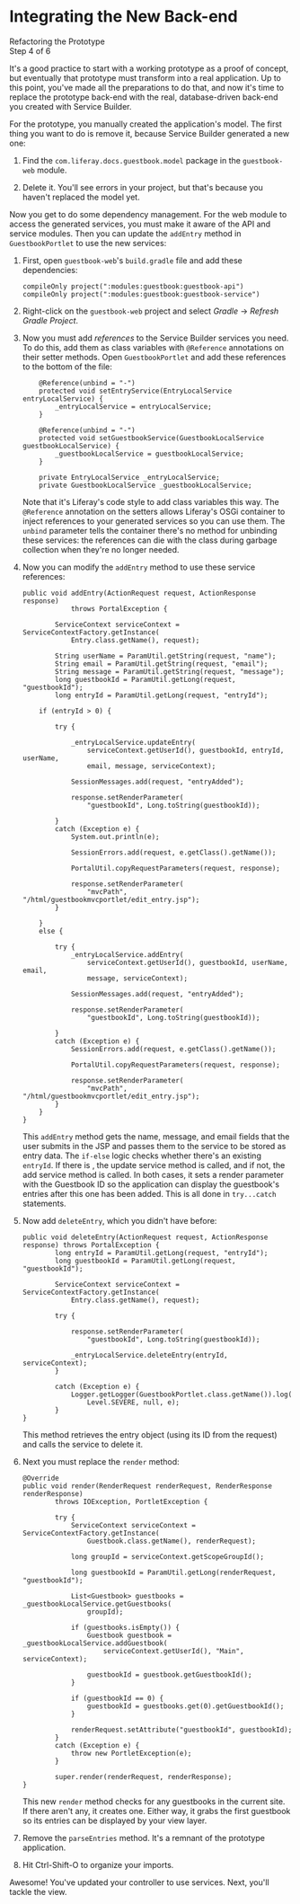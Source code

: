 # Integrating the New Back-end 

<div class="learn-path-step">
    <p>Refactoring the Prototype<br>Step 4 of 6</p>
</div>

It's a good practice to start with a working prototype as a proof of concept, 
but eventually that prototype must transform into a real application. Up to this
point, you've made all the preparations to do that, and now it's time to replace
the prototype back-end with the real, database-driven back-end you created with
Service Builder. 

For the prototype, you manually created the application's model. The first thing
you want to do is remove it, because Service Builder generated a new one:

1.  Find the `com.liferay.docs.guestbook.model` package in the `guestbook-web` 
    module.

2.  Delete it. You'll see errors in your project, but that's because you haven't
    replaced the model yet. 

Now you get to do some dependency management. For the web module to access the 
generated services, you must make it aware of the API and service modules. Then 
you can update the `addEntry` method in `GuestbookPortlet` to use the new 
services: 

1.  First, open `guestbook-web`'s `build.gradle` file and add these 
    dependencies:

        compileOnly project(":modules:guestbook:guestbook-api")
        compileOnly project(":modules:guestbook:guestbook-service")

2.  Right-click on the `guestbook-web` project and select *Gradle* &rarr;
    *Refresh Gradle Project*. 

3.  Now you must add *references* to the Service Builder services you need. To 
    do this, add them as class variables with `@Reference` annotations on their 
    setter methods. Open `GuestbookPortlet` and add these references to the 
    bottom of the file: 

            @Reference(unbind = "-")
            protected void setEntryService(EntryLocalService entryLocalService) {
                _entryLocalService = entryLocalService;
            }

            @Reference(unbind = "-")
            protected void setGuestbookService(GuestbookLocalService guestbookLocalService) {
                _guestbookLocalService = guestbookLocalService;
            }

            private EntryLocalService _entryLocalService;
            private GuestbookLocalService _guestbookLocalService;

    Note that it's Liferay's code style to add class variables this way. The
    `@Reference` annotation on the setters allows Liferay's OSGi container to
    inject references to your generated services so you can use them. The
    `unbind` parameter tells the container there's no method for unbinding these
    services: the references can die with the class during garbage collection
    when they're no longer needed. 

4.  Now you can modify the `addEntry` method to use these service references: 

        public void addEntry(ActionRequest request, ActionResponse response)
                    throws PortalException {

                ServiceContext serviceContext = ServiceContextFactory.getInstance(
                    Entry.class.getName(), request);

                String userName = ParamUtil.getString(request, "name");
                String email = ParamUtil.getString(request, "email");
                String message = ParamUtil.getString(request, "message");
                long guestbookId = ParamUtil.getLong(request, "guestbookId");
                long entryId = ParamUtil.getLong(request, "entryId");

            if (entryId > 0) {

                try {

                    _entryLocalService.updateEntry(
                        serviceContext.getUserId(), guestbookId, entryId, userName,
                        email, message, serviceContext);

                    SessionMessages.add(request, "entryAdded");

                    response.setRenderParameter(
                        "guestbookId", Long.toString(guestbookId));

                }
                catch (Exception e) {
                    System.out.println(e);

                    SessionErrors.add(request, e.getClass().getName());

                    PortalUtil.copyRequestParameters(request, response);

                    response.setRenderParameter(
                        "mvcPath", "/html/guestbookmvcportlet/edit_entry.jsp");
                }

            }
            else {

                try {
                    _entryLocalService.addEntry(
                        serviceContext.getUserId(), guestbookId, userName, email,
                        message, serviceContext);

                    SessionMessages.add(request, "entryAdded");

                    response.setRenderParameter(
                        "guestbookId", Long.toString(guestbookId));

                }
                catch (Exception e) {
                    SessionErrors.add(request, e.getClass().getName());

                    PortalUtil.copyRequestParameters(request, response);

                    response.setRenderParameter(
                        "mvcPath", "/html/guestbookmvcportlet/edit_entry.jsp");
                }
            }
        }

    This `addEntry` method gets the name, message, and email fields that the
    user submits in the JSP and passes them to the service to be stored as entry
    data. The `if-else` logic checks whether there's an existing `entryId`. If
    there is , the update service method is called, and if not, the add service
    method is called. In both cases, it sets a render parameter with the
    Guestbook ID so the application can display the guestbook's entries after
    this one has been added. This is all done in `try...catch` statements.
 
5.  Now add `deleteEntry`, which you didn't have before: 

        public void deleteEntry(ActionRequest request, ActionResponse response) throws PortalException {
                long entryId = ParamUtil.getLong(request, "entryId");
                long guestbookId = ParamUtil.getLong(request, "guestbookId");

                ServiceContext serviceContext = ServiceContextFactory.getInstance(
                    Entry.class.getName(), request);

                try {

                    response.setRenderParameter(
                        "guestbookId", Long.toString(guestbookId));

                    _entryLocalService.deleteEntry(entryId, serviceContext);
                }

                catch (Exception e) {
                    Logger.getLogger(GuestbookPortlet.class.getName()).log(
                        Level.SEVERE, null, e);
                }
        }

    This method retrieves the entry object (using its ID from the request) and
    calls the service to delete it.

6.  Next you must replace the `render` method: 

        @Override
        public void render(RenderRequest renderRequest, RenderResponse renderResponse)
                throws IOException, PortletException {

                try {
                    ServiceContext serviceContext = ServiceContextFactory.getInstance(
                        Guestbook.class.getName(), renderRequest);

                    long groupId = serviceContext.getScopeGroupId();

                    long guestbookId = ParamUtil.getLong(renderRequest, "guestbookId");

                    List<Guestbook> guestbooks = _guestbookLocalService.getGuestbooks(
                        groupId);

                    if (guestbooks.isEmpty()) {
                        Guestbook guestbook = _guestbookLocalService.addGuestbook(
                            serviceContext.getUserId(), "Main", serviceContext);

                        guestbookId = guestbook.getGuestbookId();
                    }

                    if (guestbookId == 0) {
                        guestbookId = guestbooks.get(0).getGuestbookId();
                    }

                    renderRequest.setAttribute("guestbookId", guestbookId);
                }
                catch (Exception e) {
                    throw new PortletException(e);
                }

                super.render(renderRequest, renderResponse);
        }

    This new `render` method checks for any guestbooks in the current site. If 
    there aren't any, it creates one. Either way, it grabs the first guestbook 
    so its entries can be displayed by your view layer. 

7.  Remove the `parseEntries` method. It's a remnant of the prototype 
    application. 

8.  Hit Ctrl-Shift-O to organize your imports. 

Awesome! You've updated your controller to use services. Next, you'll tackle the 
view. 
